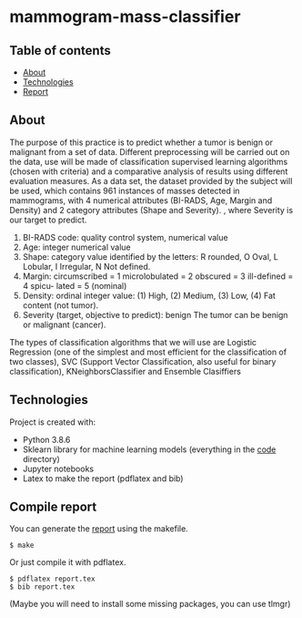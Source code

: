 # mammogram-mass-classifier




## Table of contents
* [About](#about)
* [Technologies](#technologies)
* [Report](#compile-report)

## About
The purpose of this practice is to predict whether a tumor is benign or malignant from a set of data. Different preprocessing will be carried out on the data, use will be made of classification supervised learning algorithms (chosen with criteria) and a comparative analysis of results using different evaluation measures. As a data set, the dataset provided by the subject will be used, which contains 961 instances of masses detected in mammograms, with 4 numerical attributes (BI-RADS, Age, Margin and Density) and 2 category attributes (Shape and Severity). , where Severity is our target to predict.

1. BI-RADS code: quality control system, numerical value
2. Age: integer numerical value
3. Shape: category value identified by the letters: R rounded, O Oval, L Lobular, I Irregular, N Not defined.
4. Margin: circumscribed = 1 microlobulated = 2 obscured = 3 ill-defined = 4 spicu- lated = 5 (nominal)
5. Density: ordinal integer value: (1) High, (2) Medium, (3) Low, (4) Fat content (not tumor).
6. Severity (target, objective to predict): benign The tumor can be benign or malignant (cancer).

The types of classification algorithms that we will use are Logistic Regression (one of the simplest and most efficient for the classification of two classes), SVC (Support Vector Classification, also useful for binary classification), KNeighborsClassifier and Ensemble Clasiffiers
	
## Technologies
Project is created with:
* Python 3.8.6 
* Sklearn library for machine learning models (everything in the [code](code) directory)
* Jupyter notebooks
* Latex to make the report (pdflatex and bib)
	
## Compile report
You can generate the [report](report.pdf) using the makefile.

```
$ make
```

Or just compile it with pdflatex.

```
$ pdflatex report.tex
$ bib report.tex
```

(Maybe you will need to install some missing packages, you can use tlmgr)
